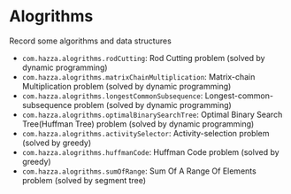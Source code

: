 # Alogrithms
Record some algorithms and data structures

- `com.hazza.alogrithms.rodCutting`:  Rod Cutting problem (solved by dynamic programming)
- `com.hazza.alogrithms.matrixChainMultiplication`: Matrix-chain Multiplication problem (solved by dynamic programming)
- `com.hazza.alogrithms.longestCommonSubsequence`: Longest-common-subsequence problem (solved by dynamic programming)
- `com.hazza.alogrithms.optimalBinarySearchTree`: Optimal Binary Search Tree(Huffman Tree) problem (solved by dynamic programming)
- `com.hazza.alogrithms.activitySelector`: Activity-selection problem (solved by greedy)
- `com.hazza.alogrithms.huffmanCode`: Huffman Code problem (solved by greedy)
- `com.hazza.alogrithms.sumOfRange`: Sum Of A Range Of Elements problem (solved by segment tree)
